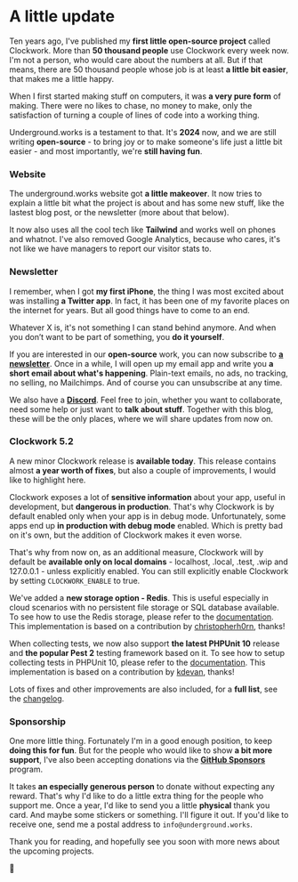 <!--
authors:
    - its (@itsgoingd)
tags:
    - clockwork
    - underground.works
    - update
perex: "Talking about **the latest Clockwork 5.2 release**, starting **a newsletter**, leaving Twitter, **website and sponsorship** updates."
-->

# A little update

Ten years ago, I've published my **first little open-source project** called Clockwork. More than **50 thousand people** use Clockwork every week now. I'm not a person, who would care about the numbers at all. But if that means, there are 50 thousand people whose job is at least **a little bit easier**, that makes me a little happy. 

When I first started making stuff on computers, it was **a very pure form** of making. There were no likes to chase, no money to make, only the satisfaction of turning a couple of lines of code into a working thing.   

Underground.works is a testament to that. It's **2024** now, and we are still writing **open-source** - to bring joy or to make someone's life just a little bit easier - and most importantly, we're **still having fun**.

### Website

The underground.works website got **a little makeover**. It now tries to explain a little bit what the project is about and has some new stuff, like the lastest blog post, or the newsletter (more about that below). 

It now also uses all the cool tech like **Tailwind** and works well on phones and whatnot. I've also removed Google Analytics, because who cares, it's not like we have managers to report our visitor stats to.   

### Newsletter

I remember, when I got **my first iPhone**, the thing I was most excited about was installing **a Twitter app**. In fact, it has been one of my favorite places on the internet for years. But all good things have to come to an end.

Whatever X is, it's not something I can stand behind anymore. And when you don’t want to be part of something, you **do it yourself**.

If you are interested in our **open-source** work, you can now subscribe to [**a newsletter**](https://underground.works/#newsletter). Once in a while, I will open up my email app and write you **a short email about what's happening**. Plain-text emails, no ads, no tracking, no selling, no Mailchimps. And of course you can unsubscribe at any time.

We also have a [**Discord**](https://discord.com/invite/NUuCGE4). Feel free to join, whether you want to collaborate, need some help or just want to **talk about stuff**. Together with this blog, these will be the only places, where we will share updates from now on.

### Clockwork 5.2

A new minor Clockwork release is **available today**. This release contains almost **a year worth of fixes**, but also a couple of improvements, I would like to highlight here.

Clockwork exposes a lot of **sensitive information** about your app, useful in development, but **dangerous in production**. That's why Clockwork is by default enabled only when your app is in debug mode. Unfortunately, some apps end up **in production with debug mode** enabled. Which is pretty bad on it's own, but the addition of Clockwork makes it even worse.

That's why from now on, as an additional measure, Clockwork will by default be **available only on local domains** - localhost, .local, .test, .wip and 127.0.0.1 - unless explicitly enabled. You can still explicitly enable Clockwork by setting `CLOCKWORK_ENABLE` to true.

We've added a **new storage option - Redis**. This is useful especially in cloud scenarios with no persistent file storage or SQL database available. To see how to use the Redis storage, please refer to the [documentation](https://underground.works/clockwork/#docs-metadata-storage). This implementation is based on a contribution by [christopherh0rn](https://github.com/christopherh0rn), thanks!

When collecting tests, we now also support **the latest PHPUnit 10** release and **the popular Pest 2** testing framework based on it. To see how to setup collecting tests in PHPUnit 10, please refer to the [documentation](https://underground.works/clockwork/#docs-collected-data). This implementation is based on a contribution by [kdevan](https://github.com/kdevan), thanks!

Lots of fixes and other improvements are also included, for a **full list**, see the [changelog](https://underground.works/clockwork/#changelog).

### Sponsorship

One more little thing. Fortunately I'm in a good enough position, to keep **doing this for fun**. But for the people who would like to show **a bit more support**, I've also been accepting donations via the [**GitHub Sponsors**](https://github.com/sponsors/itsgoingd) program. 

It takes **an especially generous person** to donate without expecting any reward. That's why I'd like to do a little extra thing for the people who support me. Once a year, I'd like to send you a little **physical** thank you card. And maybe some stickers or something. I'll figure it out. If you'd like to receive one, send me a postal address to `info@underground.works`. 

Thank you for reading, and hopefully see you soon with more news about the upcoming projects.

🐉
